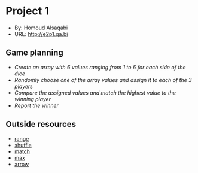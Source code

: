 # Project 1

- By: Homoud Alsaqabi
- URL: <http://e2p1.qa.bi>

## Game planning

- _Create an array with 6 values ranging from 1 to 6 for each side of the dice_
- _Randomly choose one of the array values and assign it to each of the 3 players_
- _Compare the assigned values and match the highest value to the winning player_
- _Report the winner_

## Outside resources

- [range](https://www.php.net/manual/en/function.range.php "range")
- [shuffle](https://www.php.net/manual/en/function.shuffle "shuffle")
- [match](https://www.php.net/manual/en/control-structures.match.php "match")
- [max](https://www.php.net/manual/en/function.max "max")
- [arrow](https://www.php.net/manual/en/functions.arrow.php "arrow")
